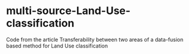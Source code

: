 # multi-source-Land-Use-classification
Code from the article Transferability between two areas of a data-fusion based method for Land Use classification
